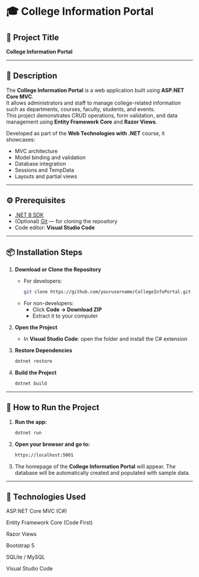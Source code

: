 # 🎓 College Information Portal

## 📘 Project Title
**College Information Portal**

---

## 🧾 Description
The **College Information Portal** is a web application built using **ASP.NET Core MVC**.  
It allows administrators and staff to manage college-related information such as departments, courses, faculty, students, and events.  
This project demonstrates CRUD operations, form validation, and data management using **Entity Framework Core** and **Razor Views**.

Developed as part of the **Web Technologies with .NET** course, it showcases:
- MVC architecture  
- Model binding and validation  
- Database integration  
- Sessions and TempData  
- Layouts and partial views  

---

## ⚙️ Prerequisites
- [.NET 8 SDK](https://dotnet.microsoft.com/download/dotnet/8.0)  
- (Optional) [Git](https://git-scm.com/downloads) — for cloning the repository  
- Code editor: **Visual Studio Code**

---

## 📦 Installation Steps
1. **Download or Clone the Repository**
   - For developers:
     ```bash
     git clone https://github.com/yourusername/CollegeInfoPortal.git
     ```
   - For non-developers:
     - Click **Code → Download ZIP**
     - Extract it to your computer

2. **Open the Project**
   - In **Visual Studio Code**: open the folder and install the C# extension  

3. **Restore Dependencies**
   ```bash
   dotnet restore
   ```
4. **Build the Project**
   ```bash
   dotnet build
   ```
---

## 🚀 How to Run the Project

1. **Run the app:**
   ```bash
   dotnet run
   ```
2. **Open your browser and go to:**
   ```bash
   https://localhost:5001
   ```
3. The homepage of the **College Information Portal** will appear.
   The database will be automatically created and populated with sample data.
   
---

## 🧠 Technologies Used

ASP.NET Core MVC (C#)

Entity Framework Core (Code First)

Razor Views

Bootstrap 5

SQLite / MySQL

Visual Studio Code 
